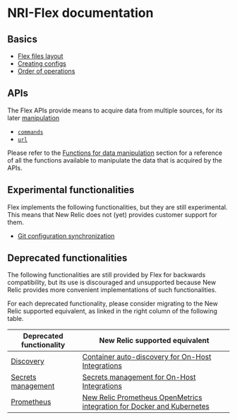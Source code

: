 # NRI-Flex documentation

## Basics

- [Flex files layout](basics/file_layout.md)
- [Creating configs](basics/creating_configs.md)
- [Order of operations](basics/order_of_operations.md)

## APIs

The Flex APIs provide means to acquire data from multiple sources, for its later
[manipulation](apis/functions.md)

- [`commands`](apis/commands.md)
- [`url`](apis/url.md)

Please refer to the [Functions for data manipulation](apis/functions.md) section for
a reference of all the functions available to manipulate the data that is acquired by
the APIs.

## Experimental functionalities

Flex implements the following functionalities, but they are still experimental. This means
that New Relic does not (yet) provides customer support for them.

- [Git configuration synchronization](experimental/git_sync.md)

## Deprecated functionalities

The following functionalities are still provided by Flex for backwards compatibility, but
its use is discouraged and unsupported because New Relic provides more convenient implementations
of such functionalities.

For each deprecated functionality, please consider migrating to the New Relic supported equivalent,
as linked in the right column of the following table. 

| Deprecated functionality | New Relic supported equivalent |
|---|---|
| [Discovery](deprecated/discovery.md) | [Container auto-discovery for On-Host Integrations](https://docs.newrelic.com/docs/integrations/host-integrations/installation/container-auto-discovery) |
| [Secrets management](deprecated/secrets.md) | [Secrets management for On-Host Integrations](https://docs.newrelic.com/docs/integrations/host-integrations/installation/secrets-management) |
| [Prometheus](deprecated/prometheus.md) | [New Relic Prometheus OpenMetrics integration for Docker and Kubernetes](https://docs.newrelic.com/docs/integrations/prometheus-integrations) |


